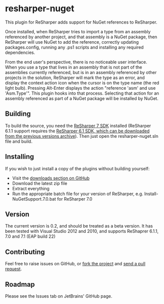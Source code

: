 # resharper-nuget

This plugin for ReSharper adds support for NuGet references to ReSharper.

Once installed, when ReSharper tries to import a type from an assembly referenced by another project, and that assembly is a NuGet package, then ReSharper will use NuGet to add the reference, correctly updating packages.config, running any .ps1 scripts and installing any required dependencies.

From the end user's perspective, there is no noticeable user interface. When you use a type that lives in an assembly that is not part of the assemblies currently referenced, but is in an assembly referenced by other projects in the solution, ReSharper will mark the type as an error, and display the context action icon when the cursor is on the type name (the red light bulb). Pressing Alt-Enter displays the action "reference 'asm' and use 'Asm.Type'". This plugin hooks into that process. Selecting that action for an assembly referenced as part of a NuGet package will be installed by NuGet.

## Building ##

To build the source, you need the [ReSharper 7 SDK](http://www.jetbrains.com/resharper/download/index.html) installed (ReSharper 6.1.1 support requires the [ReSharper 6.1 SDK, which can be downloaded from the previous versions archive](http://devnet.jetbrains.net/docs/DOC-280)). Then just open the resharper-nuget.sln file and build.

## Installing

If you wish to just install a copy of the plugins without building yourself:

- Visit the [downloads section on GitHub](https://github.com/JetBrains/resharper-nuget/downloads)
- Download the latest zip file
- Extract everything
- Run the appropriate batch file for your version of ReSharper, e.g. Install-NuGetSupport.7.0.bat for ReSharper 7.0

## Version

The current version is 0.2, and should be treated as a beta version. It has been tested with Visual Studio 2012 and 2010, and supports ReShaprer 6.1.1, 7.0 and 7.1 (EAP build 22)

## Contributing ##

Feel free to raise issues on GitHub, or [fork the project](http://help.github.com/fork-a-repo/) and [send a pull request](http://help.github.com/send-pull-requests/).

## Roadmap

Please see the Issues tab on JetBrains' GitHub page.

